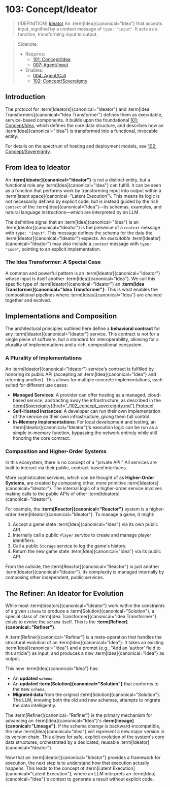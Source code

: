 # 103: Concept/Ideator

> [!DEFINITION] [Ideator](./000_glossary.md)
> An :term[Idea]{canonical="Idea"} that accepts input, signified by a context message of `type: "input"`. It acts as a function, transforming input to output.

> Sidenote:
>
> - Requires:
>   - [101: Concept/Idea](./101_concept_idea.md)
>   - [007: Agent/Input](./007_agent_input.md)
> - Enables:
>   - [004: Agent/Call](./004_agent_call.md)
>   - [102: Concept/Sovereignty](./102_concept_sovereignty.md)

## Introduction

The protocol for :term[Ideators]{canonical="Ideator"} and :term[Idea Transformers]{canonical="Idea Transformer"} defines them as executable, service-based components. It builds upon the foundational [101: Concept/Idea](./101_concept_idea.md), which defines the core data structure, and describes how an :term[Idea]{canonical="Idea"} is transformed into a functional, invocable entity.

For details on the spectrum of hosting and deployment models, see [102: Concept/Sovereignty](./102_concept_sovereignty.md).

## From Idea to Ideator

An **:term[Ideator]{canonical="Ideator"}** is not a distinct entity, but a functional role any :term[Idea]{canonical="Idea"} can fulfill. It can be seen as a function that performs work by transforming input into output within a :term[latent space]{canonical="Latent Execution"}. This means its logic is not necessarily defined by explicit code, but is instead guided by the rich `context` of the :term[Idea]{canonical="Idea"}—its schemas, examples, and natural language instructions—which are interpreted by an LLM.

The definitive signal that an :term[Idea]{canonical="Idea"} is an :term[Ideator]{canonical="Ideator"} is the presence of a `context` message with `type: "input"`. This message defines the schema for the data the :term[Ideator]{canonical="Ideator"} expects. An _executable_ :term[Ideator]{canonical="Ideator"} may also include a `context` message with `type: "code"`, pointing to an explicit implementation.

### The Idea Transformer: A Special Case

A common and powerful pattern is an :term[Ideator]{canonical="Ideator"} whose input is itself another :term[Idea]{canonical="Idea"}. We call this specific type of :term[Ideator]{canonical="Ideator"} an **:term[Idea Transformer]{canonical="Idea Transformer"}**. This is what enables the compositional pipelines where :term[Ideas]{canonical="Idea"} are chained together and evolved.

## Implementations and Composition

The architectural principles outlined here define a **behavioral contract** for any :term[Ideator]{canonical="Ideator"} service. This contract is not for a single piece of software, but a standard for interoperability, allowing for a plurality of implementations and a rich, compositional ecosystem.

### A Plurality of Implementations

An :term[Ideator]{canonical="Ideator"} service's contract is fulfilled by honoring its public API (accepting an :term[Idea]{canonical="Idea"} and returning another). This allows for multiple concrete implementations, each suited for different use cases:

- **Managed Services**: A provider can offer hosting as a managed, cloud-based service, abstracting away the infrastructure, as described in the [:term[Sovereignty]{href="./102_concept_sovereignty.md"} Protocol](./102_concept_sovereignty.md).
- **Self-Hosted Instances**: A developer can run their own implementation of the service on their own infrastructure, giving them full control.
- **In-Memory Implementations**: For local development and testing, an :term[Ideator]{canonical="Ideator"}'s execution logic can be run as a simple in-memory function, bypassing the network entirely while still honoring the core contract.

### Composition and Higher-Order Systems

In this ecosystem, there is no concept of a "private API." All services are built to interact via their public, contract-based interfaces.

More sophisticated services, which can be thought of as **Higher-Order Systems**, are created by composing other, more primitive :term[Ideators]{canonical="Ideator"}. The internal logic of a higher-order service involves making calls to the public APIs of other :term[Ideators]{canonical="Ideator"}.

For example, the **:term[Reactor]{canonical="Reactor"}** system is a higher-order :term[Ideator]{canonical="Ideator"}. To manage a game, it might:

1.  Accept a game state :term[Idea]{canonical="Idea"} via its own public API.
2.  Internally call a public `Player` service to create and manage player identifiers.
3.  Call a public `Storage` service to log the game's history.
4.  Return the new game state :term[Idea]{canonical="Idea"} via its public API.

From the outside, the :term[Reactor]{canonical="Reactor"} is just another :term[Ideator]{canonical="Ideator"}. Its complexity is managed internally by composing other independent, public services.

## The Refiner: An Ideator for Evolution

While most :term[Ideators]{canonical="Ideator"} work within the constraints of a given `schema` to produce a :term[Solution]{canonical="Solution"}, a special class of :term[Idea Transformer]{canonical="Idea Transformer"} exists to evolve the `schema` itself. This is the **:term[Refiner]{canonical="Refiner"}**.

A :term[Refiner]{canonical="Refiner"} is a meta-operation that handles the structural evolution of an :term[Idea]{canonical="Idea"}. It takes an existing :term[Idea]{canonical="Idea"} and a prompt (e.g., "Add an 'author' field to this article") as input, and produces a _new_ :term[Idea]{canonical="Idea"} as output.

This new :term[Idea]{canonical="Idea"} has:

- An **updated `schema`**.
- An **updated :term[Solution]{canonical="Solution"}** that conforms to the new `schema`.
- **Migrated data** from the original :term[Solution]{canonical="Solution"}. The LLM, knowing both the old and new schemas, attempts to migrate the data intelligently.

The :term[Refiner]{canonical="Refiner"} is the primary mechanism for advancing an :term[Idea]{canonical="Idea"}'s **:term[lineage]{canonical="Lineage"}**. If the schema change is backward-incompatible, the new :term[Idea]{canonical="Idea"} will represent a new major version in its version chain. This allows for safe, explicit evolution of the system's core data structures, orchestrated by a dedicated, reusable :term[Ideator]{canonical="Ideator"}.

Now that an :term[Ideator]{canonical="Ideator"} provides a framework for execution, the next step is to understand how that execution actually happens. This leads to the concept of :term[Latent Execution]{canonical="Latent Execution"}, where an LLM interprets an :term[Idea]{canonical="Idea"}'s context to generate a result without explicit code.
